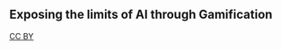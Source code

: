 ## **Exposing the limits of AI through Gamification**

<a rel="noopener" href="https://creativecommons.org/licenses/by/4.0" aria-labelledby="licenseLabel">CC BY</a>
